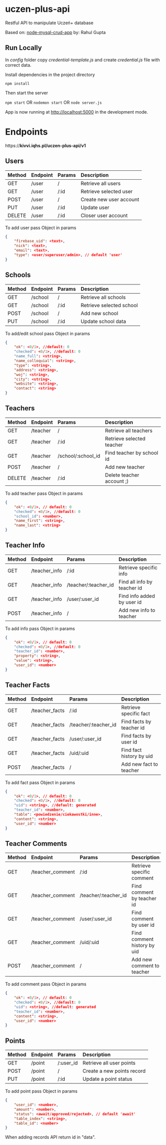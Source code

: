# uczen-plus-api
Restful API to manipulate Uczeń+ database

Based on: [node-mysql-crud-app](https://github.com/rahulguptafullstack/node-mysql-crud-app)
by: Rahul Gupta

## Run Locally

In *config* folder copy *credential-template.js* and create *credential.js* file with correct data.


Install dependencies in the project directory

`npm install`

Then start the server

`npm start` OR `nodemon start` OR `node server.js`

App is now running at [http://localhost:5000](http://localhost:5000) in the development mode.


# Endpoints

https://**kivvi.iqhs.pl/uczen-plus-api/v1**

## Users

| Method | Endpoint | Params | Description |
| :----- | :------- | :----- | :---------- |
| GET | /user | / | Retrieve all users |
| GET | /user | /:id | Retrieve selected user |
| POST | /user | / | Create new user account |
| PUT | /user | /:id | Update user |
| DELETE | /user | /:id | Closer user account |

To add user pass Object in params
```json
{
    "firebase_uid": <text>,
    "nick": <text>,
    "email": <text>,
    "type": <user/superuser/admin>, // default 'user'
}
```

## Schools

| Method | Endpoint | Params | Description |
| :----- | :------- | :----- | :---------- |
| GET | /school | / | Retrieve all schools  |
| GET | /school | /:id | Retrieve selected school |
| POST | /school | / | Add new school |
| PUT | /school | /:id | Update school data |

To add/edit school pass Object in params
```json
{
    "ok": <0/1>, //default: 0
    "checked": <0/1>, //default: 0
    "name_full": <string>,
    "name_colloquial": <string>,
    "type": <string>,
    "address": <string>,
    "woj": <string>,
    "city": <string>,
    "website": <string>,
    "contact": <string>
}
```

## Teachers

| Method | Endpoint | Params | Description |
| :----- | :------- | :----- | :---------- |
| GET | /teacher | / | Retrieve all teachers  |
| GET | /teacher | /:id | Retrieve selected teacher |
| GET | /teacher | /school/:school_id | Find teacher by school id |
| POST | /teacher | / | Add new teacher |
| DELETE | /teacher | /:id | Delete teacher account ;) |

To add teacher pass Object in params
```json
{
    "ok": <0/1>, // default: 0
    "checked": <0/1>, //default: 0
    "school_id": <number>,
    "name_first": <string>,
    "name_last": <string>
}
```

## Teacher Info

| Method | Endpoint | Params | Description |
| :----- | :------- | :----- | :---------- |
| GET | /teacher_info | /:id | Retrieve specific info |
| GET | /teacher_info | /teacher/:teacher_id | Find all info by teacher id |
| GET | /teacher_info | /user/:user_id | Find info added by user id |
| POST | /teacher_info | / | Add new info to teacher |

To add info pass Object in params
```json
{
    "ok": <0/1>, // default: 0
    "checked": <0/1>, //default: 0
    "teacher_id": <number>,
    "property": <string>,
    "value": <string>,
    "user_id": <number>
}
```

## Teacher Facts

| Method | Endpoint | Params | Description |
| :----- | :------- | :----- | :---------- |
| GET | /teacher_facts | /:id | Retrieve specific fact |
| GET | /teacher_facts | /teacher/:teacher_id | Find facts by teacher id |
| GET | /teacher_facts | /user/:user_id | Find facts by user id |
| GET | /teacher_facts | /uid/:uid | Find fact history by uid |
| POST | /teacher_facts | / | Add new fact to teacher |

To add fact pass Object in params
```json
{
    "ok": <0/1>, // default: 0
    "checked": <0/1>, //default: 0
    "uid": <string>, //default: generated
    "teacher_id": <number>,
    "table": <powiedzenie/ciekawostki/inne>,
    "content": <string>,
    "user_id": <number>
}
```

## Teacher Comments

| Method | Endpoint | Params | Description |
| :----- | :------- | :----- | :---------- |
| GET | /teacher_comment | /:id | Retrieve specific comment |
| GET | /teacher_comment | /teacher/:teacher_id | Find comment by teacher id |
| GET | /teacher_comment | /user/:user_id | Find comment by user id |
| GET | /teacher_comment | /uid/:uid | Find comment history by uid |
| POST | /teacher_comment | / | Add new comment to teacher |

To add comment pass Object in params
```json
{
    "ok": <0/1>, // default: 0
    "checked": <0/1>, //default: 0
    "uid": <string>, //default: generated
    "teacher_id": <number>,
    "content": <string>,
    "user_id": <number>
}
```

## Points

| Method | Endpoint | Params | Description |
| :----- | :------- | :----- | :---------- |
| GET | /point | /:user_id | Retrieve all user points |
| POST | /point | / | Create a new points record |
| PUT | /point | /:id | Update a point status |

To add point pass Object in params
```json
{
    "user_id": <number>,
    "amount": <number>,
    "status": <await/approved/rejected>, // default 'await'
    "table_index": <string>,
    "table_id": <number>
}
```

When adding records API return id in "data".